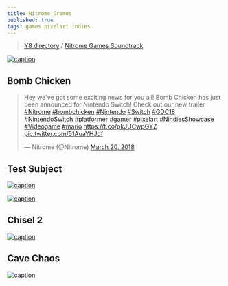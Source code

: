 ```yaml
---
title: Nitrome Grames
published: true
tags: games pixelart indies
---
```

> [Y8 directory](http://www.y8.com/tags/nitrome) / [Nitrome Games Soundtrack](https://www.youtube.com/watch?v=6Btw7KuRJME&t=18905s)

[![caption](https://img.youtube.com/vi/6Btw7KuRJME/0.jpg)](https://www.youtube.com/watch?v=6Btw7KuRJME)

## Bomb Chicken

<blockquote class="twitter-tweet" data-lang="en"><p lang="en" dir="ltr">Hey we&#39;ve got some exciting news for you all! Bomb Chicken has just been announced for Nintendo Switch! Check out our new trailer <a href="https://twitter.com/hashtag/Nitrome?src=hash&amp;ref_src=twsrc%5Etfw">#Nitrome</a> <a href="https://twitter.com/hashtag/bombchicken?src=hash&amp;ref_src=twsrc%5Etfw">#bombchicken</a> <a href="https://twitter.com/hashtag/Nintendo?src=hash&amp;ref_src=twsrc%5Etfw">#Nintendo</a> <a href="https://twitter.com/hashtag/Switch?src=hash&amp;ref_src=twsrc%5Etfw">#Switch</a> <a href="https://twitter.com/hashtag/GDC18?src=hash&amp;ref_src=twsrc%5Etfw">#GDC18</a> <a href="https://twitter.com/hashtag/NintendoSwitch?src=hash&amp;ref_src=twsrc%5Etfw">#NintendoSwitch</a> <a href="https://twitter.com/hashtag/platformer?src=hash&amp;ref_src=twsrc%5Etfw">#platformer</a> <a href="https://twitter.com/hashtag/gamer?src=hash&amp;ref_src=twsrc%5Etfw">#gamer</a> <a href="https://twitter.com/hashtag/pixelart?src=hash&amp;ref_src=twsrc%5Etfw">#pixelart</a> <a href="https://twitter.com/hashtag/NindiesShowcase?src=hash&amp;ref_src=twsrc%5Etfw">#NindiesShowcase</a> <a href="https://twitter.com/hashtag/Videogame?src=hash&amp;ref_src=twsrc%5Etfw">#Videogame</a> <a href="https://twitter.com/hashtag/mario?src=hash&amp;ref_src=twsrc%5Etfw">#mario</a> <a href="https://t.co/pkJUCwpGYZ">https://t.co/pkJUCwpGYZ</a> <a href="https://t.co/51AuaYHJdf">pic.twitter.com/51AuaYHJdf</a></p>&mdash; Nitrome (@Nitrome) <a href="https://twitter.com/Nitrome/status/976130386223910912?ref_src=twsrc%5Etfw">March 20, 2018</a></blockquote>
<script async src="https://platform.twitter.com/widgets.js" charset="utf-8"></script>


## Test Subject
[![caption](https://img.youtube.com/vi/WOp6I1FQKco/0.jpg)](https://www.youtube.com/watch?v=WOp6I1FQKco)

[![caption](https://img.youtube.com/vi/uYT8qF-BJ8I/0.jpg)](https://www.youtube.com/watch?v=uYT8qF-BJ8I)

## Chisel 2 
[![caption](https://img.youtube.com/vi/6dN0MjBeEvI/0.jpg)](https://www.youtube.com/watch?v=6dN0MjBeEvI)

## Cave Chaos
[![caption](https://img.youtube.com/vi/6qDXkEY6t1M/0.jpg)](https://www.youtube.com/watch?v=6qDXkEY6t1M)

